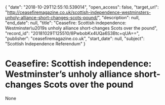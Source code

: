 {
  "date": "2018-10-29T12:55:10.539014", 
  "open_access": false, 
  "target_url": "http://ceasefiremagazine.co.uk/scottish-independence-westminsters-unholy-alliance-short-changes-scots-pound/", 
  "description": null, 
  "end_date": null, 
  "title": "Ceasefire: Scottish independence: Westminster\u2019s unholy alliance short-changes Scots over the pound", 
  "record_id": "20181029T125510/8PwbobKx4UQa6S3Btc+qUA==", 
  "publisher": "ceasefiremagazine.co.uk", 
  "start_date": null, 
  "subject": "Scottish Independence Referendum"
}

# Ceasefire: Scottish independence: Westminster’s unholy alliance short-changes Scots over the pound

None
